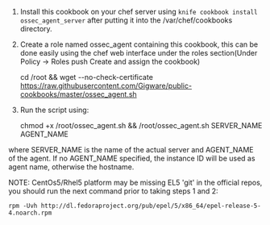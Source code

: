 1. Install this cookbook on your chef server using ```knife cookbook install ossec_agent_server``` after putting it into the /var/chef/cookbooks directory.


2. Create a role named ossec_agent containing this cookbook, this can be done easily using the chef web interface under the roles section(Under Policy -> Roles push Create and assign the cookbook)

    cd /root && wget --no-check-certificate https://raw.githubusercontent.com/Gigware/public-cookbooks/master/ossec_agent.sh

2. Run the script using:

    chmod +x /root/ossec_agent.sh && /root/ossec_agent.sh SERVER_NAME AGENT_NAME


where SERVER_NAME is the name of the actual server and AGENT_NAME of the agent. If no AGENT_NAME specified, the instance ID will be used as agent name, otherwise the hostname.

NOTE: CentOs5/Rhel5 platform may be missing EL5 'git' in the official repos, you should run the next command prior to taking steps 1 and 2:

    rpm -Uvh http://dl.fedoraproject.org/pub/epel/5/x86_64/epel-release-5-4.noarch.rpm
